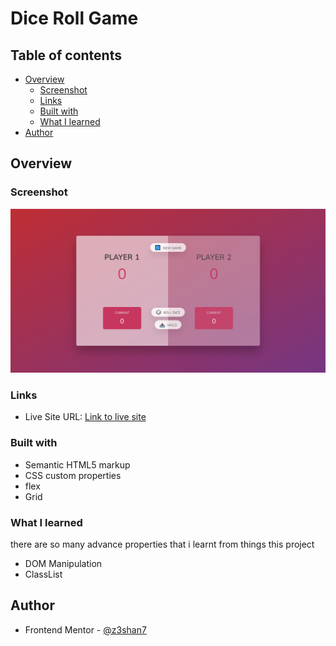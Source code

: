 # Dice Roll Game


## Table of contents

- [Overview](#overview)
  - [Screenshot](#screenshot)
  - [Links](#links)
  - [Built with](#built-with)
  - [What I learned](#what-i-learned)
- [Author](#author)



## Overview



### Screenshot

![Desktop view of solution](./desktop.png)





### Links

- Live Site URL: [Link to live site]()



### Built with

- Semantic HTML5 markup
- CSS custom properties
- flex 
- Grid



### What I learned

there are so many advance properties that i learnt from things this project

- DOM Manipulation
- ClassList


## Author

- Frontend Mentor - [@z3shan7](https://www.frontendmentor.io/profile/z3shan7)
